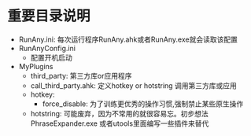 # 重要目录说明
- RunAny.ini: 每次运行程序RunAny.ahk或者RunAny.exe就会读取该配置
- RunAnyConfig.ini
  - 配置开机启动
- MyPlugins
  - third_party: 第三方库or应用程序
  - call_third_party.ahk: 定义hotkey or hotstring 调用第三方库或应用
  - hotkey: 
    - force_disable: 为了训练更优秀的操作习惯,强制禁止某些原生操作
  - hotstring: 可能废弃，因为不常用的就很容易忘。初步想法PhraseExpander.exe 或者utools里面编写一些插件来替代